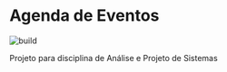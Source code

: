 # Agenda de Eventos

![build](https://github.com/IvanovAlmeida/agenda-de-eventos/actions/workflows/main.yml/badge.svg)

Projeto para disciplina de Análise e Projeto de Sistemas

